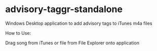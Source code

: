 # advisory-taggr-standalone
Windows Desktop application to add advisory tags to iTunes m4a files

How to Use:

Drag song from iTunes or file from File Explorer onto application
